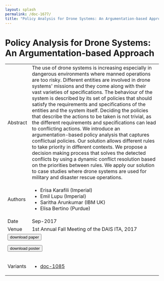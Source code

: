 ```yaml
---
layout: splash
permalink: /doc-1677/
title: "Policy Analysis for Drone Systems: An Argumentation-based Approach"
---
```


# Policy Analysis for Drone Systems: An Argumentation-based Approach

<table>
    <tbody>
    <tr>
        <td>Abstract</td>
        <td>The use of drone systems is increasing especially in dangerous environments where manned operations are too risky. Different entities are involved in drone systems' missions and they come along with their vast varieties of specifications. The behaviour of the system is described by its set of policies that should satisfy the requirements and specifications of the entities and the system itself. Deciding the policies that describe the actions to be taken is not trivial, as the different requirements and specifications can lead to conflicting actions. We introduce an argumentation-based policy analysis that captures conflictual policies. Our solution allows different rules to take priority in different contexts. We propose a decision making process that solves the detected conflicts by using a dynamic conflict resolution based on the priorities between rules. We apply our solution to case studies where drone systems are used for military and disaster rescue operations.</td>
    </tr>
    <tr>
        <td>Authors</td>
        <td>
            <ul>
                <li>Erisa Karafili (Imperial)</li>
                <li>Emil Lupu (Imperial)</li>
                <li>Saritha Arunkumar (IBM UK)</li>
                <li>Elisa Bertino (Purdue)</li>
            </ul>
        </td>
    </tr>
    <tr>
        <td>Date</td>
        <td>Sep-2017</td>
    </tr>
    <tr>
        <td>Venue</td>
        <td>1st Annual Fall Meeting of the DAIS ITA, 2017</td>
    </tr>
        <tr>
            <td colspan="2">
                <form method="get" action="https://dais-ita.org/sites/default/files/S_007-paper.pdf">
                    <button type="submit">download paper</button>
                </form>
                <form method="get" action="https://dais-ita.org/sites/default/files/S_007-poster.pdf">
                    <button type="submit">download poster</button>
                </form>
            </td>
        </tr>
        <tr>
            <td>Variants</td>
            <td>
                <ul>
                    <li><a href="${varId}">doc-1085</a></li>
                </ul>
            </td>
        </tr>
    </tbody>
</table>

